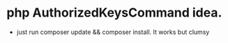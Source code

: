 # php AuthorizedKeysCommand idea. 


* just run composer update && composer install. It works but clumsy 